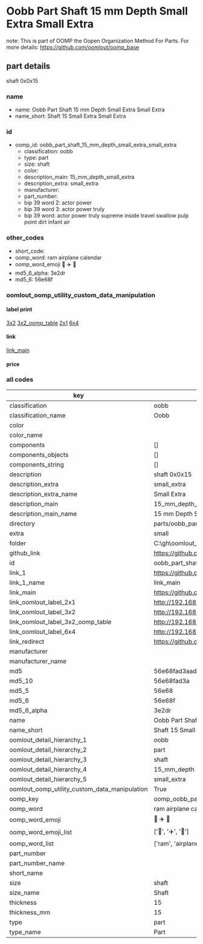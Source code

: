 # Oobb Part Shaft 15 mm Depth Small Extra Small Extra  

note: This is part of OOMP the Oopen Organization Method For Parts. For more details: https://github.com/oomlout/oomp_base

##  part details
  



shaft 0x0x15



### name
* name: Oobb Part Shaft 15 mm Depth Small Extra Small Extra
* name_short: Shaft 15 Small Extra Small Extra
### id
* oomp_id: oobb_part_shaft_15_mm_depth_small_extra_small_extra
  * classification: oobb
  * type: part
  * size: shaft
  * color: 
  * description_main: 15_mm_depth_small_extra
  * description_extra: small_extra
  * manufacturer: 
  * part_number: 
  * bip 39 word 2: actor power
  * bip 39 word 3: actor power truly
  * bip 39 word: actor power truly supreme inside travel swallow pulp point dirt infant air

### other_codes
* short_code: 
* oomp_word: ram airplane calendar
* oomp_word_emoji :ram: :airplane: :calendar:
* md5_6_alpha: 3e2dr
* md5_6: 56e68f






### oomlout_oomp_utility_custom_data_manipulation
#### label print
[3x2](http://192.168.1.245:1112/?label=oomp%203e2dr)
[3x2_oomp_table](http://192.168.1.108:1112/?label=oomp%203e2dr)
[2x1](http://192.168.1.242:1112/?label=oomp%203e2dr)
[6x4](http://192.168.1.55:1112/?label=oomp%203e2dr)    

#### link

[link_main](https://github.com/oomlout/oomlout_oobb_version_4_generated_parts/tree/main/navigation_oomp/oobb/part/shaft/15_mm_depth_small_extra/small_extra/part)                              

#### price







### all codes 
| key | value |  
| --- | --- |  
| classification | oobb |  
| classification_name | Oobb |  
| color |  |  
| color_name |  |  
| components | [] |  
| components_objects | [] |  
| components_string | [] |  
| description | shaft 0x0x15 |  
| description_extra | small_extra |  
| description_extra_name | Small Extra |  
| description_main | 15_mm_depth_small_extra |  
| description_main_name | 15 mm Depth Small Extra |  
| directory | parts/oobb_part_shaft_15_mm_depth_small_extra_small_extra |  
| extra | small |  
| folder | C:\gh\oomlout_oobb_version_4_generated_parts\parts\oobb_part_shaft_15_mm_depth_small_extra_small_extra |  
| github_link | https://github.com/oomlout/oomlout_oomp_part_src/tree/main/parts/oobb_part_shaft_15_mm_depth_small_extra_small_extra |  
| id | oobb_part_shaft_15_mm_depth_small_extra_small_extra |  
| link_1 | https://github.com/oomlout/oomlout_oobb_version_4_generated_parts/tree/main/navigation_oomp/oobb/part/shaft/15_mm_depth_small_extra/small_extra/part |  
| link_1_name | link_main |  
| link_main | https://github.com/oomlout/oomlout_oobb_version_4_generated_parts/tree/main/navigation_oomp/oobb/part/shaft/15_mm_depth_small_extra/small_extra/part |  
| link_oomlout_label_2x1 | http://192.168.1.242:1112/?label=oomp%203e2dr |  
| link_oomlout_label_3x2 | http://192.168.1.245:1112/?label=oomp%203e2dr |  
| link_oomlout_label_3x2_oomp_table | http://192.168.1.108:1112/?label=oomp%203e2dr |  
| link_oomlout_label_6x4 | http://192.168.1.55:1112/?label=oomp%203e2dr |  
| link_redirect | https://github.com/oomlout/oomlout_oobb_version_4_generated_parts/tree/main/parts/oobb_shaft_15_ex_small |  
| manufacturer |  |  
| manufacturer_name |  |  
| md5 | 56e68fad3aad7b639e3a9d9fd2ea5015 |  
| md5_10 | 56e68fad3a |  
| md5_5 | 56e68 |  
| md5_6 | 56e68f |  
| md5_6_alpha | 3e2dr |  
| name | Oobb Part Shaft 15 mm Depth Small Extra Small Extra |  
| name_short | Shaft 15 Small Extra Small Extra |  
| oomlout_detail_hierarchy_1 | oobb |  
| oomlout_detail_hierarchy_2 | part |  
| oomlout_detail_hierarchy_3 | shaft |  
| oomlout_detail_hierarchy_4 | 15_mm_depth |  
| oomlout_detail_hierarchy_5 | small_extra |  
| oomlout_oomp_utility_custom_data_manipulation | True |  
| oomp_key | oomp_oobb_part_shaft_15_mm_depth_small_extra_small_extra |  
| oomp_word | ram airplane calendar |  
| oomp_word_emoji | :ram: :airplane: :calendar: |  
| oomp_word_emoji_list | [':ram:', ':airplane:', ':calendar:'] |  
| oomp_word_list | ['ram', 'airplane', 'calendar'] |  
| part_number |  |  
| part_number_name |  |  
| short_name |  |  
| size | shaft |  
| size_name | Shaft |  
| thickness | 15 |  
| thickness_mm | 15 |  
| type | part |  
| type_name | Part |  
